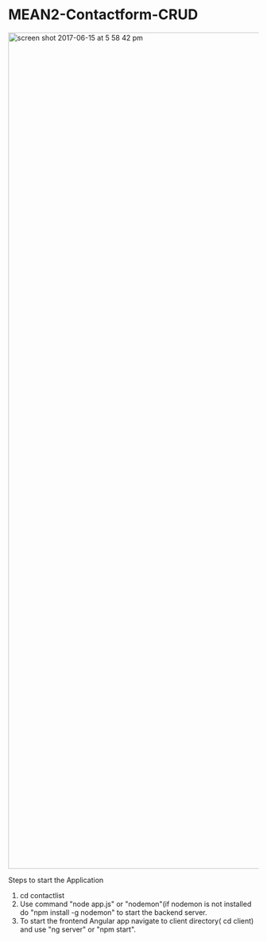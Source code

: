 # MEAN2-Contactform-CRUD
<img width="1679" alt="screen shot 2017-06-15 at 5 58 42 pm" src="https://user-images.githubusercontent.com/17975157/27207703-cbfe9cae-51f5-11e7-98ad-d213938a274f.png">

Steps to start the Application

1) cd contactlist
2) Use command "node app.js" or "nodemon"(if nodemon is not installed do "npm install -g nodemon" to start the backend server.
3) To start the frontend Angular app navigate to client directory( cd client) and use "ng server" or "npm start".
